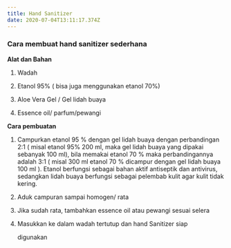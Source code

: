 ```yaml
---
title: Hand Sanitizer
date: 2020-07-04T13:11:17.374Z
---
```



### Cara membuat hand sanitizer sederhana

**Alat dan Bahan**

1. Wadah

2. Etanol 95% ( bisa juga menggunakan etanol 70%) 

3. Aloe Vera Gel / Gel lidah buaya

4. Essence oil/ parfum/pewangi

**Cara pembuatan**

1. Campurkan etanol 95 % dengan gel lidah buaya dengan perbandingan 2:1 ( misal etanol 95% 200 ml, maka gel lidah buaya yang dipakai sebanyak 100 ml), bila memakai etanol 70 % maka perbandingannya adalah 3:1 ( misal 300 ml etanol 70 % dicampur dengan gel lidah buaya 100 ml ). Etanol berfungsi sebagai bahan aktif antiseptik dan antivirus, sedangkan lidah buaya berfungsi sebagai pelembab kulit agar kulit tidak kering.
2. Aduk campuran sampai homogen/ rata
3. Jika sudah rata, tambahkan essence oil atau pewangi sesuai selera
4. Masukkan ke dalam wadah tertutup dan hand Sanitizer siap

   digunakan